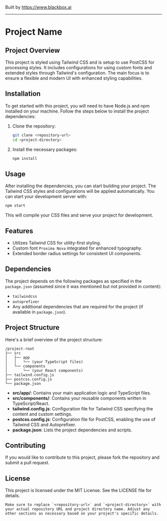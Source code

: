 
Built by https://www.blackbox.ai

---

# Project Name

## Project Overview
This project is styled using Tailwind CSS and is setup to use PostCSS for processing styles. It includes configurations for using custom fonts and extended styles through Tailwind's configuration. The main focus is to ensure a flexible and modern UI with enhanced styling capabilities.

## Installation
To get started with this project, you will need to have Node.js and npm installed on your machine. Follow the steps below to install the project dependencies:

1. Clone the repository:
   ```bash
   git clone <repository-url>
   cd <project-directory>
   ```

2. Install the necessary packages:
   ```bash
   npm install
   ```

## Usage
After installing the dependencies, you can start building your project. The Tailwind CSS styles and configurations will be applied automatically. You can start your development server with:

```bash
npm start
```

This will compile your CSS files and serve your project for development.

## Features
- Utilizes Tailwind CSS for utility-first styling.
- Custom font `Proxima Nova` integrated for enhanced typography.
- Extended border radius settings for consistent UI components.

## Dependencies
The project depends on the following packages as specified in the `package.json` (assumed since it was mentioned but not provided in content):
- `tailwindcss`
- `autoprefixer`
- Any additional dependencies that are required for the project (if available in `package.json`).

## Project Structure
Here's a brief overview of the project structure:

```
/project-root
├── src
│   ├── app
│   │   └── (your TypeScript files)
│   └── components
│       └── (your React components)
├── tailwind.config.js
├── postcss.config.js
└── package.json
```

- **src/app/**: Contains your main application logic and TypeScript files.
- **src/components/**: Contains your reusable components written in TypeScript/React.
- **tailwind.config.js**: Configuration file for Tailwind CSS specifying the content and custom settings.
- **postcss.config.js**: Configuration file for PostCSS, enabling the use of Tailwind CSS and Autoprefixer.
- **package.json**: Lists the project dependencies and scripts.

## Contributing
If you would like to contribute to this project, please fork the repository and submit a pull request.

## License
This project is licensed under the MIT License. See the LICENSE file for details.

```
Make sure to replace `<repository-url>` and `<project-directory>` with your actual repository URL and project directory name. Adjust any other sections as necessary based on your project's specific details.